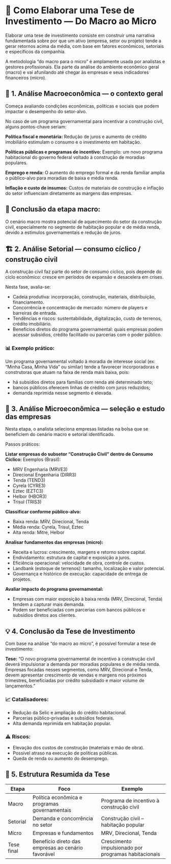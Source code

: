 # 📘 Como Elaborar uma Tese de Investimento — Do Macro ao Micro

Elaborar uma tese de investimento consiste em construir uma narrativa fundamentada sobre por que um ativo (empresa, setor ou projeto) tende a gerar retornos acima da média, com base em fatores econômicos, setoriais e específicos da companhia.

A metodologia “do macro para o micro” é amplamente usada por analistas e gestores profissionais. Ela parte da análise do ambiente econômico geral (macro) e vai afunilando até chegar às empresas e seus indicadores financeiros (micro).

## 🧭 1. Análise Macroeconômica — o contexto geral

Começa avaliando condições econômicas, políticas e sociais que podem impactar o desempenho do setor-alvo.

No caso de um programa governamental para incentivar a construção civil, alguns pontos-chave seriam:

**Política fiscal e monetária:**
Redução de juros e aumento de crédito imobiliário estimulam o consumo e o investimento em habitação.

**Políticas públicas e programas de incentivo:**
Exemplo: um novo programa habitacional do governo federal voltado à construção de moradias populares.

**Emprego e renda:**
O aumento do emprego formal e da renda familiar amplia o público-alvo para moradias de baixa e média renda.

**Inflação e custo de insumos:**
Custos de materiais de construção e inflação do setor influenciam diretamente as margens das empresas.

## 🧩 Conclusão da etapa macro:
O cenário macro mostra potencial de aquecimento do setor da construção civil, especialmente no segmento de habitação popular e de média renda, devido a estímulos governamentais e redução de juros.

## 🏗️ 2. Análise Setorial — consumo cíclico / construção civil

A construção civil faz parte do setor de consumo cíclico, pois depende do ciclo econômico: cresce em períodos de expansão e desacelera em crises.

Nesta fase, avalia-se:

- Cadeia produtiva: incorporação, construção, materiais, distribuição, financiamento.
- Concorrência e concentração de mercado: número de players e barreiras de entrada.
- Tendências e riscos: sustentabilidade, digitalização, custo de terrenos, crédito imobiliário.
- Benefícios diretos do programa governamental: quais empresas podem acessar subsídios, crédito facilitado ou parcerias com o poder público.

### 📊 Exemplo prático:
Um programa governamental voltado à moradia de interesse social (ex: “Minha Casa, Minha Vida” ou similar) tende a favorecer incorporadoras e construtoras que atuam na faixa de renda mais baixa, pois:

- há subsídios diretos para famílias com renda até determinado teto;
- bancos públicos oferecem linhas de crédito com juros reduzidos;
- demanda reprimida nesse segmento é elevada.

## 🧱 3. Análise Microeconômica — seleção e estudo das empresas

Nesta etapa, o analista seleciona empresas listadas na bolsa que se beneficiem do cenário macro e setorial identificado.

Passos práticos:

**Listar empresas do subsetor “Construção Civil” dentro de Consumo Cíclico:**
Exemplos (Brasil):

- MRV Engenharia (MRVE3)
- Direcional Engenharia (DIRR3)
- Tenda (TEND3)
- Cyrela (CYRE3)
- Eztec (EZTC3)
- Helbor (HBOR3)
- Trisul (TRIS3)

**Classificar conforme público-alvo:**

- Baixa renda: MRV, Direcional, Tenda
- Média renda: Cyrela, Trisul, Eztec
- Alta renda: Mitre, Helbor

**Analisar fundamentos das empresas (micro):**

- Receita e lucros: crescimento, margens e retorno sobre capital.
- Endividamento: estrutura de capital e exposição a juros.
- Eficiência operacional: velocidade de obra, controle de custos.
- Landbank (estoque de terrenos): tamanho, localização e valor potencial.
- Governança e histórico de execução: capacidade de entrega de projetos.

**Avaliar impacto do programa governamental:**

- Empresas com maior exposição à baixa renda (MRV, Direcional, Tenda) tendem a capturar mais demanda.
- Podem ser beneficiadas com parcerias com bancos públicos e subsídios diretos aos clientes.

## 💡 4. Conclusão da Tese de Investimento

Com base na análise “do macro ao micro”, é possível formular a tese de investimento:

**Tese:** “O novo programa governamental de incentivo à construção civil deverá impulsionar a demanda por moradias populares e de média renda. Empresas focadas nesses segmentos, como MRV, Direcional e Tenda, devem apresentar crescimento de vendas e margens nos próximos trimestres, beneficiadas por crédito subsidiado e maior volume de lançamentos.”

### 📈 Catalisadores:

- Redução da Selic e ampliação do crédito habitacional.
- Parcerias público-privadas e subsídios federais.
- Alta demanda reprimida em habitação popular.

### ⚠️ Riscos:

- Elevação dos custos de construção (materiais e mão de obra).
- Possível atraso na execução de políticas públicas.
- Queda de renda ou aumento do desemprego.

## 🧮 5. Estrutura Resumida da Tese

| Etapa      | Foco                                      | Exemplo                                      |
|------------|-------------------------------------------|----------------------------------------------|
| Macro     | Política econômica e programas governamentais | Programa de incentivo à construção civil    |
| Setorial  | Demanda e concorrência no setor           | Construção civil – habitação popular        |
| Micro     | Empresas e fundamentos                    | MRV, Direcional, Tenda                      |
| Tese final| Benefício direto das empresas ao cenário favorável | Crescimento impulsionado por programas habitacionais |
